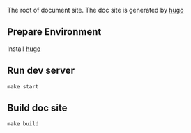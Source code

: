 The root of document site. The doc site is generated by [hugo](https://gohugo.io/)

## Prepare Environment
Install [hugo](https://gohugo.io/getting-started/quick-start/)

## Run dev server

```
make start
```

## Build doc site

```
make build
```